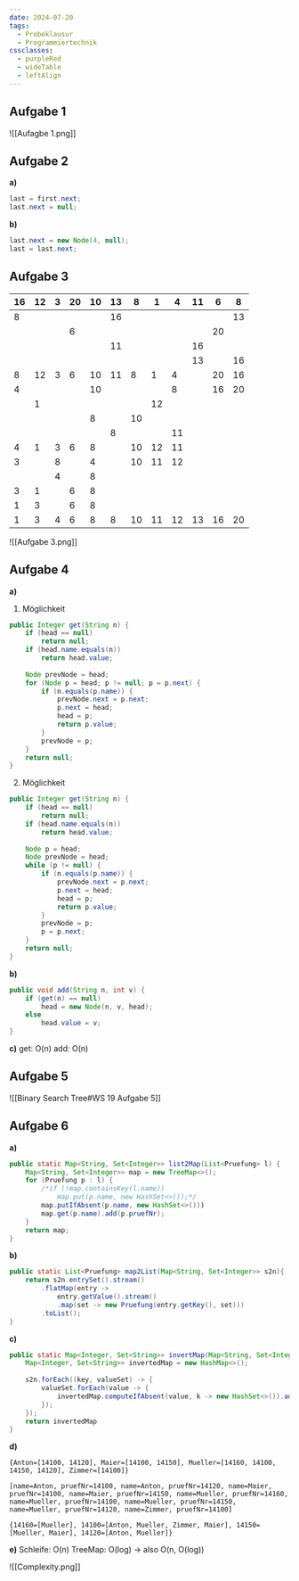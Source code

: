 ```yaml
---
date: 2024-07-20
tags:
  - Probeklausur
  - Programmiertechnik
cssclasses:
  - purpleRed
  - wideTable
  - leftAlign
---
```

## Aufgabe 1
![[Aufagbe 1.png]]

## Aufgabe 2
**a)**
```java
last = first.next;
last.next = null;
```
**b)**
```java
last.next = new Node(4, null);
last = last.next;
```

## Aufgabe 3

| 16  | 12  | 3   | 20  | 10  | 13  | 8   | 1   | 4   | 11  | 6   | 8   |
| --- | --- | --- | --- | --- | --- | --- | --- | --- | --- | --- | --- |
| 8   |     |     |     |     | 16  |     |     |     |     |     | 13  |
|     |     |     | 6   |     |     |     |     |     |     | 20  |     |
|     |     |     |     |     | 11  |     |     |     | 16  |     |     |
|     |     |     |     |     |     |     |     |     | 13  |     | 16  |
| 8   | 12  | 3   | 6   | 10  | 11  | 8   | 1   | 4   |     | 20  | 16  |
| 4   |     |     |     | 10  |     |     |     | 8   |     | 16  | 20  |
|     | 1   |     |     |     |     |     | 12  |     |     |     |     |
|     |     |     |     | 8   |     | 10  |     |     |     |     |     |
|     |     |     |     |     | 8   |     |     | 11  |     |     |     |
| 4   | 1   | 3   | 6   | 8   |     | 10  | 12  | 11  |     |     |     |
| 3   |     | 8   |     | 4   |     | 10  | 11  | 12  |     |     |     |
|     |     | 4   |     | 8   |     |     |     |     |     |     |     |
| 3   | 1   |     | 6   | 8   |     |     |     |     |     |     |     |
| 1   | 3   |     | 6   | 8   |     |     |     |     |     |     |     |
| 1   | 3   | 4   | 6   | 8   | 8   | 10  | 11  | 12  | 13  | 16  | 20  |

![[Aufgabe 3.png]]

## Aufgabe 4
**a)**
1. Möglichkeit
```java
public Integer get(String n) {
	if (head == null)
		return null;
	if (head.name.equals(n))
		return head.value;
		
	Node prevNode = head;
	for (Node p = head; p != null; p = p.next) {
		if (n.equals(p.name)) {
			prevNode.next = p.next;
			p.next = head;
			head = p;
			return p.value;
		}
		prevNode = p;
	}
	return null;
}
```

2. Möglichkeit
```java
public Integer get(String n) {
	if (head == null)
		return null;
	if (head.name.equals(n))
		return head.value;
	
	Node p = head;
	Node prevNode = head;
	while (p != null) {
		if (n.equals(p.name)) {
			prevNode.next = p.next;
			p.next = head;
			head = p;
			return p.value;
		}
		prevNode = p;
		p = p.next;
	}
	return null;
}
```

**b)**
```java
public void add(String n, int v) {
	if (get(n) == null)
		head = new Node(n, v, head);
	else
		head.value = v;
} 
```

**c)**
get: O(n)
add: O(n)
## Aufgabe 5
![[Binary Search Tree#WS 19 Aufgabe 5]]
## Aufgabe 6
**a)**
```java
public static Map<String, Set<Integer>> list2Map(List<Pruefung> l) {
	Map<String, Set<Integer>> map = new TreeMap<>();
	for (Pruefung p : l) {
		/*if (!map.containsKey(l.name))
			map.put(p.name, new HashSet<>());*/
		map.putIfAbsent(p.name, new HashSet<>()))
		map.get(p.name).add(p.pruefNr);
	}
	return map;
}
```

**b)**
```java
public static List<Pruefung> map2List(Map<String, Set<Integer>> s2n){
	return s2n.entrySet().stream()
		.flatMap(entry -> 
			entry.getValue().stream()
			.map(set -> new Pruefung(entry.getKey(), set)))
		.toList();
}
```

**c)**
```java
public static Map<Integer, Set<String>> invertMap(Map<String, Set<Integer>> s2n) {
	Map<Integer, Set<String>> invertedMap = new HashMap<>();
	
	s2n.forEach((key, valueSet) -> {
		valueSet.forEach(value -> {
			invertedMap.computeIfAbsent(value, k -> new HashSet<>()).add(key)
		});
	});
	return invertedMap
}
```

**d)**
```Excel
{Anton=[14100, 14120], Maier=[14100, 14150], Mueller=[14160, 14100, 14150, 14120], Zimmer=[14100]}

[name=Anton, pruefNr=14100, name=Anton, pruefNr=14120, name=Maier, pruefNr=14100, name=Maier, pruefNr=14150, name=Mueller, pruefNr=14160, name=Mueller, pruefNr=14100, name=Mueller, pruefNr=14150, name=Mueller, pruefNr=14120, name=Zimmer, pruefNr=14100]
 
{14160=[Mueller], 14100=[Anton, Mueller, Zimmer, Maier], 14150=[Mueller, Maier], 14120=[Anton, Mueller]}
```

**e)**
Schleife: O(n)
TreeMap: O(log) 
-> also O(n, O(log))

![[Complexity.png]]
